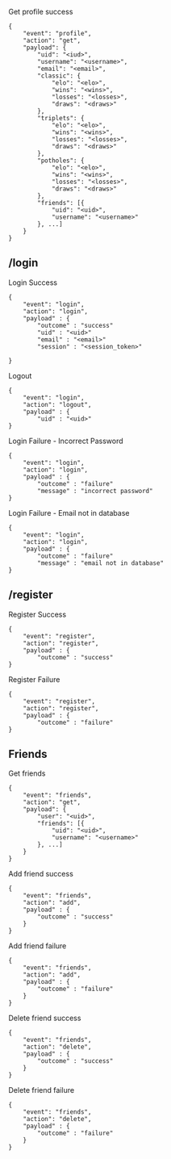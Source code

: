 Get profile success 
```
{
	"event": "profile",
	"action": "get",
	"payload": {
		"uid": "<iud>",
		"username": "<username>",
		"email": "<email>",
		"classic": {
			"elo": "<elo>",
			"wins": "<wins>",
			"losses": "<losses>",
			"draws": "<draws>"
		},
		"triplets": {
			"elo": "<elo>",
			"wins": "<wins>",
			"losses": "<losses>",
			"draws": "<draws>"
		},
		"potholes": {
			"elo": "<elo>",
			"wins": "<wins>",
			"losses": "<losses>",
			"draws": "<draws>"
		},
		"friends": [{
			"uid": "<uid>",
			"username": "<username>"
		}, ...]
	}
}
```

## /login

Login Success
```
{
    "event": "login",
    "action": "login",
    "payload" : {
        "outcome" : "success"
        "uid" : "<uid>"
        "email" : "<email>"
        "session" : "<session_token>"

}
```

Logout
```
{
    "event": "login",
    "action": "logout",
    "payload" : {
        "uid" : "<uid>"
}
```

Login Failure - Incorrect Password
```
{
    "event": "login",
    "action": "login",
    "payload" : {
        "outcome" : "failure"
        "message" : "incorrect password"
}
```

Login Failure - Email not in database
```
{
    "event": "login",
    "action": "login",
    "payload" : {
        "outcome" : "failure"
        "message" : "email not in database"
}
```


## /register

Register Success

```
{
    "event": "register",
    "action": "register",
    "payload" : {
        "outcome" : "success"
}
```

Register Failure

```
{
    "event": "register",
    "action": "register",
    "payload" : {
        "outcome" : "failure"
}
```

## Friends

Get friends

```
{
	"event": "friends",
	"action": "get",
	"payload": {
		"user": "<uid>",
		"friends": [{
			"uid": "<uid>",
			"username": "<username>"
		}, ...]
	}
}
```

Add friend success

```
{
    "event": "friends",
    "action": "add",
    "payload" : {
        "outcome" : "success"
    }
}
```

Add friend failure

```
{
    "event": "friends",
    "action": "add",
    "payload" : {
        "outcome" : "failure"
    }
}
```

Delete friend success

```
{
    "event": "friends",
    "action": "delete",
    "payload" : {
        "outcome" : "success"
    }
}
```

Delete friend failure

```
{
    "event": "friends",
    "action": "delete",
    "payload" : {
        "outcome" : "failure"
    }
}
```










